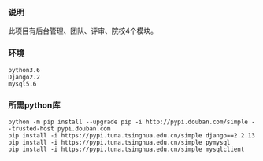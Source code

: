 

### 说明



此项目有后台管理、团队、评审、院校4个模块。





### 环境

```
python3.6
Django2.2
mysql5.6
```





### 所需python库



```
python -m pip install --upgrade pip -i http://pypi.douban.com/simple --trusted-host pypi.douban.com
pip install -i https://pypi.tuna.tsinghua.edu.cn/simple django==2.2.13
pip install -i https://pypi.tuna.tsinghua.edu.cn/simple pymysql
pip install -i https://pypi.tuna.tsinghua.edu.cn/simple mysqlclient
```


